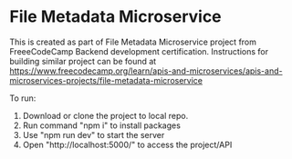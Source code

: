 # File Metadata Microservice

This is created as part of File Metadata Microservice project from FreeeCodeCamp Backend development certification. Instructions for building similar project can be found at https://www.freecodecamp.org/learn/apis-and-microservices/apis-and-microservices-projects/file-metadata-microservice

To run:
1. Download or clone the project to local repo.
2. Run command "npm i" to install packages
3. Use "npm run dev" to start the server
4. Open "http://localhost:5000/" to access the project/API
